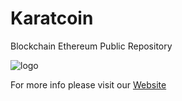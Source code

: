 # Karatcoin
Blockchain Ethereum Public Repository

![logo](https://s3-eu-west-1.amazonaws.com/cdn.dreammy.org/img/karatcoin/logo/KTC_logo-tech.png)  

For more info please visit our [Website](http://karatcoin.co/) 
